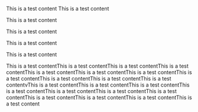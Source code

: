 This is a test content
This is a test content

This is a test content

This is a test content

This is a test content

This is a test content

This is a test contentThis is a test contentThis is a test contentThis is a test contentThis is a test contentThis is a test contentThis is a test contentThis is a test contentThis is a test contentThis is a test contentThis is a test contentvThis is a test contentThis is a test contentThis is a test contentThis is a test contentThis is a test contentThis is a test contentThis is a test contentThis is a test contentThis is a test contentThis is a test contentThis is a test content
